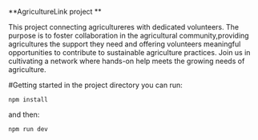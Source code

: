 
**AgricultureLink project
**

This project connecting agricultureres with dedicated volunteers.
The purpose is to foster collaboration in the agricultural community,providing agricultures the support they need and offering volunteers meaningful opportunities to contribute to sustainable agriculture practices.
Join us in cultivating a network where hands-on help meets the growing needs of agriculture.

#Getting started
in the project directory you can run:

```
npm install
```

and then:

```
npm run dev
```
